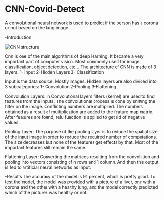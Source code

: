 # CNN-Covid-Detect
A convolutional neural network is used to predict if the person has a corona or not based on the lung image.

-Introduction

![CNN structure](https://user-images.githubusercontent.com/62452267/185764522-6e457b70-3a2a-4833-bf50-84f284be68de.jpeg)

Cnn is one of the main algorithms of deep learning.
It became a very important part of computer vision. Most commonly used for image classification, object detection, etc...
The architecture of CNN is made of 3 layers.
1- Input 2-Hidden Layers 3- Classification

Input is the data source. Mostly images.
Hidden layers are also divided into 3 subcategories:
1- Convolution 2-Pooling 3-Flattening

Convolution Layers:
In Convolutional layers filters (kernel) are used to find features from the inputs.
The convolutional process is done by shifting the filter on the image. Conflicting numbers are multiplied.
The numbers obtained as a result of multiplication are added to the feature map matrix.
After features are found, relu function is applied to get rid of negative values.

Pooling Layer:
The purpose of the pooling layer is to reduce the spatial size of the input image in order to reduce the required number of computations.
The size decreases but none of the features get effects by that. Most of the important features still remain the same.

Flattening Layer:
Converting the matrices resulting from the convolution and pooling into vectors consisting of n rows and 1 column.
And then this output is fed to artificial neural networks as input.

-Results
The accuracy of the model is 91 percent, which is pretty good.
To test the model, the model was provided with a picture of a liver, one with a corona and the other with a healthy lung, and the model correctly predicted which of the pictures was healthy or not.
